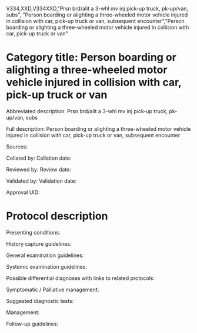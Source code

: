 V334,XXD,V334XXD,"Prsn brd/alit a 3-whl mv inj pick-up truck, pk-up/van, subs", "Person boarding or alighting a three-wheeled motor vehicle injured in collision with car, pick-up truck or van, subsequent encounter","Person boarding or alighting a three-wheeled motor vehicle injured in collision with car, pick-up truck or van"
# Category title: Person boarding or alighting a three-wheeled motor vehicle injured in collision with car, pick-up truck or van

Abbreviated description: Prsn brd/alit a 3-whl mv inj pick-up truck, pk-up/van, subs

Full description: Person boarding or alighting a three-wheeled motor vehicle injured in collision with car, pick-up truck or van, subsequent encounter

Sources:

Collated by:
Collation date:

Reviewed by:
Review date:

Validated by:
Validation date:

Approval UID:

# Protocol description

Presenting conditions:

History capture guidelines:

General examination guidelines:

Systemic examination guidelines:

Possible differential diagnoses with links to related protocols:

Symptomatic / Palliative management:

Suggested diagnostic tests:

Management:

Follow-up guidelines:
